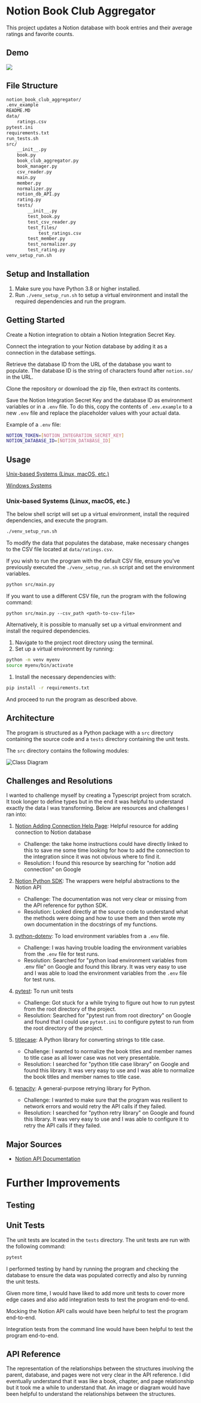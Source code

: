 # Notion Book Club Aggregator

This project updates a Notion database with book entries and their average ratings and favorite counts.

## Demo

![](demo/demo_notion_book_club_aggregator.gif)

## File Structure

```bash
notion_book_club_aggregator/
.env_example
README.MD
data/
    ratings.csv
pytest.ini
requirements.txt
run_tests.sh
src/
    __init__.py
    book.py
    book_club_aggregator.py
    book_manager.py
    csv_reader.py
    main.py
    member.py
    normalizer.py
    notion_db_API.py
    rating.py
    tests/
        __init__.py
        test_book.py
        test_csv_reader.py
        test_files/
            test_ratings.csv
        test_member.py
        test_normalizer.py
        test_rating.py
venv_setup_run.sh
```

## Setup and Installation

1. Make sure you have Python 3.8 or higher installed.
1. Run `./venv_setup_run.sh` to setup a virtual environment and install the required dependencies and run the program.

## Getting Started

Create a Notion integration to obtain a Notion Integration Secret Key.

Connect the integration to your Notion database by adding it as a connection in the database settings.

Retrieve the database ID from the URL of the database you want to populate. The database ID is the string of characters found after `notion.so/` in the URL.

Clone the repository or download the zip file, then extract its contents.

Save the Notion Integration Secret Key and the database ID as environment variables or in a `.env` file. To do this, copy the contents of `.env.example` to a new `.env` file and replace the placeholder values with your actual data.

Example of a `.env` file:

```bash
NOTION_TOKEN=[NOTION_INTEGRATION_SECRET_KEY]
NOTION_DATABASE_ID=[NOTION_DATABASE_ID]
```

## Usage

[Unix-based Systems (Linux, macOS, etc.)](#unix-based-systems-linux-macos-etc)

[Windows Systems](#windows-systems)

### Unix-based Systems (Linux, macOS, etc.)

The below shell script will set up a virtual environment, install the required dependencies, and execute the program.

```bash
./venv_setup_run.sh
```

To modify the data that populates the database, make necessary changes to the CSV file located at `data/ratings.csv`.

If you wish to run the program with the default CSV file, ensure you've previously executed the `./venv_setup_run.sh` script and set the environment variables.

```bash
python src/main.py
```

If you want to use a different CSV file, run the program with the following command:

```
python src/main.py --csv_path <path-to-csv-file>
```

Alternatively, it is possible to manually set up a virtual environment and install the required dependencies.

1. Navigate to the project root directory using the terminal.
1. Set up a virtual environment by running:

```bash
python -m venv myenv
source myenv/bin/activate
```

1. Install the necessary dependencies with:

```bash
pip install -r requirements.txt
```

And proceed to run the program as described above.

## Architecture

The program is structured as a Python package with a `src` directory containing the source code and a `tests` directory containing the unit tests.

The `src` directory contains the following modules:

![Class Diagram](https://mermaid.ink/svg/pako:eNqNVUuP2jAQ_iuRT614iADhkUMlFi49sKp2pR6qSNGQDMGqY6e2g5ZF_Pc6D0ocAmouSb75PP7m4fGZRCJG4pOIgVIbComENOCOeUrE2QLlzrlCLgFvml6E-L1m-W6VJBIT0EJeicUz2Bmz8p0NjfQN7WVSRKhUGKljGIOGL18bxpiqjMEpVBq0sixQ74Fh4dYmdMjaAocEbT2QUd95FZoKvnlZ_fjeMBVCdqAwpLHvKC0bJl4u8J2VOvFozSjyZjQJ6hA_qNKUJ6GE4mXrtgildONAUrRZeaZQ6tKuQi3Cqx47BXFcMlor42tS7EwiQ4MDY5XXO1GmDpnZs6GkI41W_jTVDNvpqWO-K3MhtrLZMRxRmsJ0mSKRcx3u4Sgk1Q9Vrd9_viHEdml70kBWN7VWbTHdtbqBQ_rfwch2ilvuX4VMgdHPlip-hcNis4dr_zWkre9Z3z1p2N6fHOXpcQdlJv1dHXSHg4wO9Nhh2KOODgVMuVloyowqZw9P41uZUyu0tKyGX1elNTH8svGaicjT4rhLU5Y9E6Bbu5TzaTD4duuMFt4YBx0We35VhI65VtBvVX5Ka0b1gHKLsDmrqj1a4-meYIuo02t7bYBNNfUpKOCKEXDSJykajzQ2V0BZo4DoA6YYEN98MpocdEACfjFEyLV4N81IfC1z7JOqceorg_h7YMqgGFMT5ra-VIpXn2TAfwlx45h_4p_JB_EHnjv0pu50ORvPZwvPm8775GRgdz6cLiZLd-lOJ7P5bO4tLn3yWfpwh6OR4Y2Xo_HSm03chXf5C9EyDpE)

## Challenges and Resolutions

I wanted to challenge myself by creating a Typescript project from scratch. It took longer to define types but in the end it was helpful to understand exactly the data I was transforming. Below are resources and challenges I ran into:

1. [Notion Adding Connection Help Page](https://www.notion.so/help/add-and-manage-connections-with-the-api#add-connections-to-pages): Helpful resource for adding connection to Notion database

    - Challenge: the take home instructions could have directly linked to this to save me some time looking for how to add the connection to the integration since it was not obvious where to find it.
    - Resolution: I found this resource by searching for "notion add connection" on Google

1. [Notion Python SDK](https://github.com/ramnes/notion-sdk-py): The wrappers were helpful abstractions to the Notion API

    - Challenge: The documentation was not very clear or missing from the API reference for python SDK.
    - Resolution: Looked directly at the source code to understand what the methods were doing and how to use them and then wrote my own documentation in the docstrings of my functions.

1. [python-dotenv](https://www.npmjs.com/package/dotenv): To load environment variables from a `.env` file.

    - Challenge: I was having trouble loading the environment variables from the `.env` file for test runs.
    - Resolution: Searched for "python load environment variables from .env file" on Google and found this library. It was very easy to use and I was able to load the environment variables from the `.env` file for test runs.

1. [pytest](https://docs.pytest.org/en/7.4.x/): To run unit tests

    - Challenge: Got stuck for a while trying to figure out how to run pytest from the root directory of the project.
    - Resolution: Searched for "pytest run from root directory" on Google and found that I could use `pytest.ini` to configure pytest to run from the root directory of the project.

1. [titlecase](https://github.com/ppannuto/python-titlecase): A Python library for converting strings to title case.

    - Challenge: I wanted to normalize the book titles and member names to title case as all lower case was not very presentable.
    - Resolution: I searched for "python title case library" on Google and found this library. It was very easy to use and I was able to normalize the book titles and member names to title case.

1. [tenacity](https://github.com/jd/tenacity): A general-purpose retrying library for Python.
    - Challenge: I wanted to make sure that the program was resilient to network errors and would retry the API calls if they failed.
    - Resolution: I searched for "python retry library" on Google and found this library. It was very easy to use and I was able to configure it to retry the API calls if they failed.

## Major Sources

-   [Notion API Documentation](https://developers.notion.com/docs)

# Further Improvements

## Testing

## Unit Tests

The unit tests are located in the `tests` directory. The unit tests are run with the following command:

```bash
pytest
```

I performed testing by hand by running the program and checking the database to ensure the data was populated correctly and also by running the unit tests.

Given more time, I would have liked to add more unit tests to cover more edge cases and also add integration tests to test the program end-to-end.

Mocking the Notion API calls would have been helpful to test the program end-to-end.

Integration tests from the command line would have been helpful to test the program end-to-end.

## API Reference

The representation of the relationships between the structures involving the parent, database, and pages were not very clear in the API reference. I did eventually understand that it was like a book, chapter, and page relationship but it took me a while to understand that. An image or diagram would have been helpful to understand the relationships between the structures.
